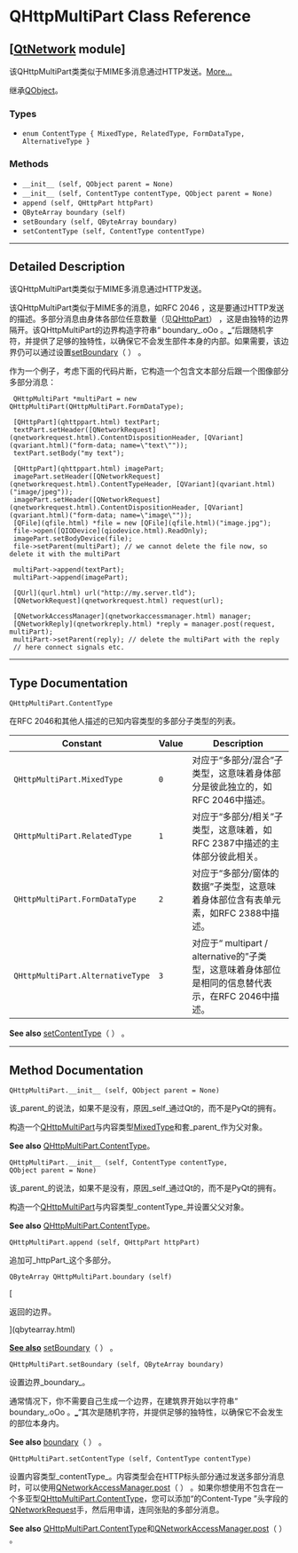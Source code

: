 # QHttpMultiPart Class Reference

## [[QtNetwork](index.htm) module]

该QHttpMultiPart类类似于MIME多消息通过HTTP发送。[More...](#details)

继承[QObject](qobject.html)。

### Types

*   `enum ContentType { MixedType, RelatedType, FormDataType, AlternativeType }`

### Methods

*   `__init__ (self, QObject parent = None)`
*   `__init__ (self, ContentType contentType, QObject parent = None)`
*   `append (self, QHttpPart httpPart)`
*   `QByteArray boundary (self)`
*   `setBoundary (self, QByteArray boundary)`
*   `setContentType (self, ContentType contentType)`

* * *

## Detailed Description

该QHttpMultiPart类类似于MIME多消息通过HTTP发送。

该QHttpMultiPart类似于MIME多的消息，如RFC 2046 ，这是要通过HTTP发送的描述。多部分消息由身体各部位任意数量（见[QHttpPart](qhttppart.html)） ，这是由独特的边界隔开。该QHttpMultiPart的边界构造字符串“ boundary_.oOo 。[_](index.html)“后跟随机字符，并提供了足够的独特性，以确保它不会发生部件本身的内部。如果需要，该边界仍可以通过设置[setBoundary](qhttpmultipart.html#setBoundary)（ ） 。

作为一个例子，考虑下面的代码片断，它构造一个包含文本部分后跟一个图像部分多部分消息：

```
 QHttpMultiPart *multiPart = new QHttpMultiPart(QHttpMultiPart.FormDataType);

 [QHttpPart](qhttppart.html) textPart;
 textPart.setHeader([QNetworkRequest](qnetworkrequest.html).ContentDispositionHeader, [QVariant](qvariant.html)("form-data; name=\"text\""));
 textPart.setBody("my text");

 [QHttpPart](qhttppart.html) imagePart;
 imagePart.setHeader([QNetworkRequest](qnetworkrequest.html).ContentTypeHeader, [QVariant](qvariant.html)("image/jpeg"));
 imagePart.setHeader([QNetworkRequest](qnetworkrequest.html).ContentDispositionHeader, [QVariant](qvariant.html)("form-data; name=\"image\""));
 [QFile](qfile.html) *file = new [QFile](qfile.html)("image.jpg");
 file->open([QIODevice](qiodevice.html).ReadOnly);
 imagePart.setBodyDevice(file);
 file->setParent(multiPart); // we cannot delete the file now, so delete it with the multiPart

 multiPart->append(textPart);
 multiPart->append(imagePart);

 [QUrl](qurl.html) url("http://my.server.tld");
 [QNetworkRequest](qnetworkrequest.html) request(url);

 [QNetworkAccessManager](qnetworkaccessmanager.html) manager;
 [QNetworkReply](qnetworkreply.html) *reply = manager.post(request, multiPart);
 multiPart->setParent(reply); // delete the multiPart with the reply
 // here connect signals etc.

```

* * *

## Type Documentation

```
QHttpMultiPart.ContentType
```

在RFC 2046和其他人描述的已知内容类型的多部分子类型的列表。

| Constant | Value | Description |
| --- | --- | --- |
| `QHttpMultiPart.MixedType` | `0` | 对应于“多部分/混合”子类型，这意味着身体部分是彼此独立的，如RFC 2046中描述。 |
| `QHttpMultiPart.RelatedType` | `1` | 对应于“多部分/相关”子类型，这意味着，如RFC 2387中描述的主体部分彼此相关。 |
| `QHttpMultiPart.FormDataType` | `2` | 对应于“多部分/窗体的数据”子类型，这意味着身体部位含有表单元素，如RFC 2388中描述。 |
| `QHttpMultiPart.AlternativeType` | `3` | 对应于“ multipart / alternative的”子类型，这意味着身体部位是相同的信息替代表示，在RFC 2046中描述。 |

**See also** [setContentType](qhttpmultipart.html#setContentType)（ ） 。

* * *

## Method Documentation

```
QHttpMultiPart.__init__ (self, QObject parent = None)
```

该_parent_的说法，如果不是没有，原因_self_通过Qt的，而不是PyQt的拥有。

构造一个[QHttpMultiPart](qhttpmultipart.html)与内容类型[MixedType](qhttpmultipart.html#ContentType-enum)和套_parent_作为父对象。

**See also** [QHttpMultiPart.ContentType](qhttpmultipart.html#ContentType-enum)。

```
QHttpMultiPart.__init__ (self, ContentType contentType, QObject parent = None)
```

该_parent_的说法，如果不是没有，原因_self_通过Qt的，而不是PyQt的拥有。

构造一个[QHttpMultiPart](qhttpmultipart.html)与内容类型_contentType_并设置父父对象。

**See also** [QHttpMultiPart.ContentType](qhttpmultipart.html#ContentType-enum)。

```
QHttpMultiPart.append (self, QHttpPart httpPart)
```

追加可_httpPart_这个多部分。

```
QByteArray QHttpMultiPart.boundary (self)
```

[

返回的边界。

](qbytearray.html)

[**See also**](qbytearray.html) [setBoundary](qhttpmultipart.html#setBoundary)（ ） 。

```
QHttpMultiPart.setBoundary (self, QByteArray boundary)
```

设置边界_boundary_。

通常情况下，你不需要自己生成一个边界，在建筑界开始以字符串“ boundary_.oOo 。[_](index.html)“其次是随机字符，并提供足够的独特性，以确保它不会发生的部位本身内。

**See also** [boundary](qhttpmultipart.html#boundary)（ ） 。

```
QHttpMultiPart.setContentType (self, ContentType contentType)
```

设置内容类型_contentType_。内容类型会在HTTP标头部分通过发送多部分消息时，可以使用[QNetworkAccessManager.post](qnetworkaccessmanager.html#post)（ ） 。如果你想使用不包含在一个多亚型[QHttpMultiPart.ContentType](qhttpmultipart.html#ContentType-enum)，您可以添加“的Content-Type ”头字段的[QNetworkRequest](qnetworkrequest.html)手，然后用申请，连同张贴的多部分消息。

**See also** [QHttpMultiPart.ContentType](qhttpmultipart.html#ContentType-enum)和[QNetworkAccessManager.post](qnetworkaccessmanager.html#post)（ ） 。